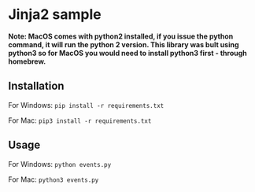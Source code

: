 # Jinja2 sample

__Note: MacOS comes with python2 installed, if you issue the python command, it will run the python 2 version. This library was bult using python3 so for MacOS you would need to install python3 first - through homebrew.__

## Installation

For Windows:
`pip install -r requirements.txt`

For Mac:
`pip3 install -r requirements.txt`

## Usage

For Windows:
`python events.py`

For Mac:
`python3 events.py`